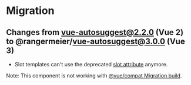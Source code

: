 # Migration

## Changes from vue-autosuggest@2.2.0 (Vue 2) to @rangermeier/vue-autosuggest@3.0.0 (Vue 3)

- Slot templates can't use the deprecated [slot attribute](https://v2.vuejs.org/v2/guide/components-slots.html#Deprecated-Syntax) anymore.

Note: This component is not working with [@vue/compat Migration build](https://v3-migration.vuejs.org/migration-build.html).
